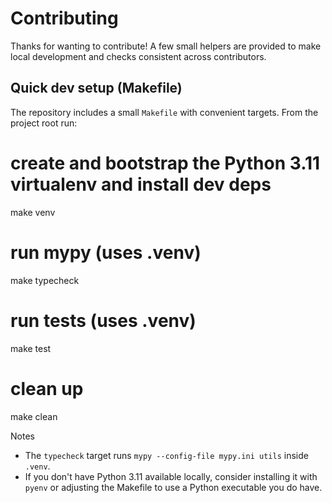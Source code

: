 # Contributing

Thanks for wanting to contribute! A few small helpers are provided to make
local development and checks consistent across contributors.

## Quick dev setup (Makefile)

The repository includes a small `Makefile` with convenient targets. From the
project root run:

# create and bootstrap the Python 3.11 virtualenv and install dev deps
make venv

# run mypy (uses .venv)
make typecheck

# run tests (uses .venv)
make test

# clean up
make clean

Notes
- The `typecheck` target runs `mypy --config-file mypy.ini utils` inside `.venv`.
- If you don't have Python 3.11 available locally, consider installing it with
  `pyenv` or adjusting the Makefile to use a Python executable you do have.
